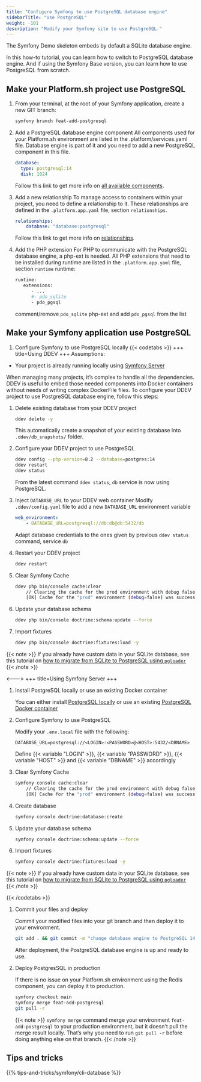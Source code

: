 ```yaml
---
title: "Configure Symfony to use PostgreSQL database engine"
sidebarTitle: "Use PostgreSQL"
weight: -101
description: "Modify your Symfony site to use PostgreSQL."
---
```


The Symfony Demo skeleton embeds by default a SQLite database engine.

In this how-to tutorial, you can learn how to switch to PostgreSQL database engine.
And if using the Symfony Base version, you can learn how to use PostgreSQL from scratch.


## Make your Platform.sh project use PostgreSQL
1. From your terminal, at the root of your Symfony application, create a new GIT branch:

     ```bash
     symfony branch feat-add-postgresql
     ```
1. Add a PostgreSQL database engine component
    All components used for your Platform.sh environment are listed in the .platform/services.yaml file.
    Database engine is part of it and you need to add a new PostgreSQL component in this file.

    ```yaml
    database:
      type: postgresql:14
      disk: 1024
    ```
    Follow this link to get more info on [all available components](../../../add-services#available-services).

1. Add a new relationship
    To manage access to containers within your project, you need to define a relationship to it.
    These relationships are defined in the `.platform.app.yaml` file, section `relationships`.
    ```yaml {location=".platform.app.yaml"}
    relationships:
        database: "database:postgresql"
    ```
   Follow this link to get more info on [relationships](../../../create-apps/app-reference.html#relationships).

1. Add the PHP extension
    For PHP to communicate with the PostgreSQL database engine, a php-ext is needed.
    All PHP extensions that need to be installed during runtime are listed in the `.platform.app.yaml` file, section `runtime`
    runtime:
    ```bash {location=".platform.app.yaml"}
    runtime:
       extensions:
          - ...
          #- pdo_sqlite
          - pdo_pgsql
    ```
   comment/remove `pdo_sqlite` php-ext and add `pdo_pgsql` from the list

## Make your Symfony application use PostgreSQL

1. Configure Symfony to use PostgreSQL locally
{{< codetabs >}}
+++
title=Using DDEV
+++
Assumptions:

- Your project is already running locally using [Symfony Server](../local/symfony-server.md)

When managing many projects, it’s complex to handle all the dependencies.
DDEV is useful to embed those needed components into Docker containers without needs of writing complex DockerFile files.
To configure your DDEV project to use PostgreSQL database engine, follow this steps:

1. Delete existing database from your DDEV project
    ```bash
    ddev delete -y
    ```
    This automatically create a snapshot of your existing database into `.ddev/db_snapshots/` folder.

1. Configure your DDEV project to use PostgreSQL
    ```bash
    ddev config --php-version=8.2 --database=postgres:14
    ddev restart
    ddev status
    ```
   From the latest command `ddev status`, `db` service is now using PostgreSQL.

1. Inject `DATABASE_URL` to your DDEV web container
   Modify `.ddev/config.yaml` file to add a new `DATABASE_URL` environment variable
    ```yaml {location=".ddev/config.yaml"}
    web_environment:
        - DATABASE_URL=postgresql://db:db@db:5432/db
   ```
   Adapt database credentials to the ones given by previous `ddev status` command, service `db`

1. Restart your DDEV project
   ````bash
   ddev restart
   ````

1. Clear Symfony Cache
    ```bash
    ddev php bin/console cache:clear
        // Clearing the cache for the prod environment with debug false
        [OK] Cache for the "prod" environment (debug=false) was successfully cleared.
    ```

1. Update your database schema
    ```bash
   ddev php bin/console doctrine:schema:update --force
   ```

1. Import fixtures
    ```bash
    ddev php bin/console doctrine:fixtures:load -y
    ```

{{< note >}}
If you already have custom data in your SQLite database, see this tutorial on [how to migrate from SQLite to PostgreSQL using `pgloader`](https://pgloader.readthedocs.io/en/latest/ref/sqlite.html)
{{< /note >}}

<--->
+++
title=Using Symfony Server
+++

1. Install PostgreSQL locally or use an existing Docker container

    You can either install [PostgreSQL locally](https://www.postgresql.org/download/) or use an existing [PostgreSQL Docker container](https://hub.docker.com/_/postgres)

1. Configure Symfony to use PostgreSQL

    Modify your `.env.local` file with the following:
    ```
    DATABASE_URL=postgresql://<LOGIN>:<PASSWORD>@<HOST>:5432/<DBNAME>
    ```
    Define {{< variable "LOGIN" >}}, {{< variable "PASSWORD" >}}, {{< variable "HOST" >}} and {{< variable "DBNAME" >}} accordingly

1. Clear Symfony Cache
    ```bash
    symfony console cache:clear
        // Clearing the cache for the prod environment with debug false
        [OK] Cache for the "prod" environment (debug=false) was successfully cleared.
    ```

1. Create database
    ```bash
    symfony console doctrine:database:create
    ```

1. Update your database schema
    ```bash
   symfony console doctrine:schema:update --force
   ```

1. Import fixtures
    ```bash
    symfony console doctrine:fixtures:load -y
    ```


{{< note >}}
If you already have custom data in your SQLite database, see this tutorial on [how to migrate from SQLite to PostgreSQL using `pgloader`](https://pgloader.readthedocs.io/en/latest/ref/sqlite.html)
{{< /note >}}

{{< /codetabs >}}

1. Commit your files and deploy

   Commit your modified files into your git branch and then deploy it to your environment.
    ```bash
    git add . && git commit -m "change database engine to PostgreSQL 14" && symfony deploy
    ```
   After deployment, the PostgreSQL database engine is up and ready to use.

1. Deploy PostgresSQL in production

   If there is no issue on your Platform.sh environment using the Redis component, you can deploy it to production.
    ```bash
    symfony checkout main
    symfony merge feat-add-postgresql
    git pull -r
   ```

   {{< note >}}
   `symfony merge` command merge your environment `feat-add-postgresql` to your production environment, but it doesn't pull the merge result locally. That’s why you need to run `git pull -r` before doing anything else on that branch.
   {{< /note >}}


## Tips and tricks

{{% tips-and-tricks/symfony/cli-database %}}
